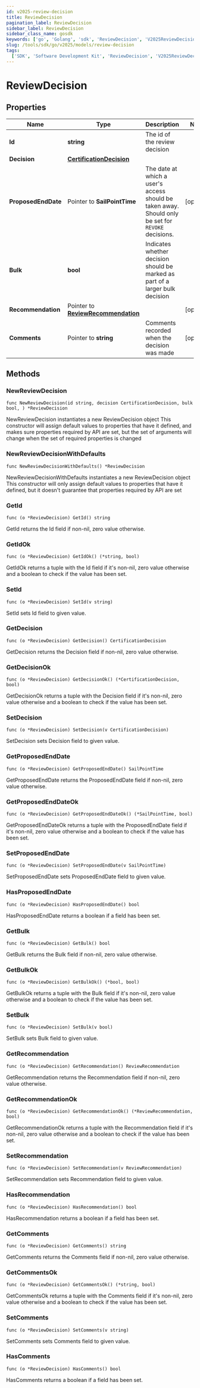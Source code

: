 ```yaml
---
id: v2025-review-decision
title: ReviewDecision
pagination_label: ReviewDecision
sidebar_label: ReviewDecision
sidebar_class_name: gosdk
keywords: ['go', 'Golang', 'sdk', 'ReviewDecision', 'V2025ReviewDecision']
slug: /tools/sdk/go/v2025/models/review-decision
tags:
  ['SDK', 'Software Development Kit', 'ReviewDecision', 'V2025ReviewDecision']
---
```


# ReviewDecision

## Properties

| Name | Type | Description | Notes |
| --- | --- | --- | --- |
| **Id** | **string** | The id of the review decision |
| **Decision** | [**CertificationDecision**](certification-decision) |  |
| **ProposedEndDate** | Pointer to **SailPointTime** | The date at which a user's access should be taken away. Should only be set for `REVOKE` decisions. | [optional] |
| **Bulk** | **bool** | Indicates whether decision should be marked as part of a larger bulk decision |
| **Recommendation** | Pointer to [**ReviewRecommendation**](review-recommendation) |  | [optional] |
| **Comments** | Pointer to **string** | Comments recorded when the decision was made | [optional] |

## Methods

### NewReviewDecision

`func NewReviewDecision(id string, decision CertificationDecision, bulk bool, ) *ReviewDecision`

NewReviewDecision instantiates a new ReviewDecision object This constructor will assign default values to properties that have it defined, and makes sure properties required by API are set, but the set of arguments will change when the set of required properties is changed

### NewReviewDecisionWithDefaults

`func NewReviewDecisionWithDefaults() *ReviewDecision`

NewReviewDecisionWithDefaults instantiates a new ReviewDecision object This constructor will only assign default values to properties that have it defined, but it doesn't guarantee that properties required by API are set

### GetId

`func (o *ReviewDecision) GetId() string`

GetId returns the Id field if non-nil, zero value otherwise.

### GetIdOk

`func (o *ReviewDecision) GetIdOk() (*string, bool)`

GetIdOk returns a tuple with the Id field if it's non-nil, zero value otherwise and a boolean to check if the value has been set.

### SetId

`func (o *ReviewDecision) SetId(v string)`

SetId sets Id field to given value.

### GetDecision

`func (o *ReviewDecision) GetDecision() CertificationDecision`

GetDecision returns the Decision field if non-nil, zero value otherwise.

### GetDecisionOk

`func (o *ReviewDecision) GetDecisionOk() (*CertificationDecision, bool)`

GetDecisionOk returns a tuple with the Decision field if it's non-nil, zero value otherwise and a boolean to check if the value has been set.

### SetDecision

`func (o *ReviewDecision) SetDecision(v CertificationDecision)`

SetDecision sets Decision field to given value.

### GetProposedEndDate

`func (o *ReviewDecision) GetProposedEndDate() SailPointTime`

GetProposedEndDate returns the ProposedEndDate field if non-nil, zero value otherwise.

### GetProposedEndDateOk

`func (o *ReviewDecision) GetProposedEndDateOk() (*SailPointTime, bool)`

GetProposedEndDateOk returns a tuple with the ProposedEndDate field if it's non-nil, zero value otherwise and a boolean to check if the value has been set.

### SetProposedEndDate

`func (o *ReviewDecision) SetProposedEndDate(v SailPointTime)`

SetProposedEndDate sets ProposedEndDate field to given value.

### HasProposedEndDate

`func (o *ReviewDecision) HasProposedEndDate() bool`

HasProposedEndDate returns a boolean if a field has been set.

### GetBulk

`func (o *ReviewDecision) GetBulk() bool`

GetBulk returns the Bulk field if non-nil, zero value otherwise.

### GetBulkOk

`func (o *ReviewDecision) GetBulkOk() (*bool, bool)`

GetBulkOk returns a tuple with the Bulk field if it's non-nil, zero value otherwise and a boolean to check if the value has been set.

### SetBulk

`func (o *ReviewDecision) SetBulk(v bool)`

SetBulk sets Bulk field to given value.

### GetRecommendation

`func (o *ReviewDecision) GetRecommendation() ReviewRecommendation`

GetRecommendation returns the Recommendation field if non-nil, zero value otherwise.

### GetRecommendationOk

`func (o *ReviewDecision) GetRecommendationOk() (*ReviewRecommendation, bool)`

GetRecommendationOk returns a tuple with the Recommendation field if it's non-nil, zero value otherwise and a boolean to check if the value has been set.

### SetRecommendation

`func (o *ReviewDecision) SetRecommendation(v ReviewRecommendation)`

SetRecommendation sets Recommendation field to given value.

### HasRecommendation

`func (o *ReviewDecision) HasRecommendation() bool`

HasRecommendation returns a boolean if a field has been set.

### GetComments

`func (o *ReviewDecision) GetComments() string`

GetComments returns the Comments field if non-nil, zero value otherwise.

### GetCommentsOk

`func (o *ReviewDecision) GetCommentsOk() (*string, bool)`

GetCommentsOk returns a tuple with the Comments field if it's non-nil, zero value otherwise and a boolean to check if the value has been set.

### SetComments

`func (o *ReviewDecision) SetComments(v string)`

SetComments sets Comments field to given value.

### HasComments

`func (o *ReviewDecision) HasComments() bool`

HasComments returns a boolean if a field has been set.
